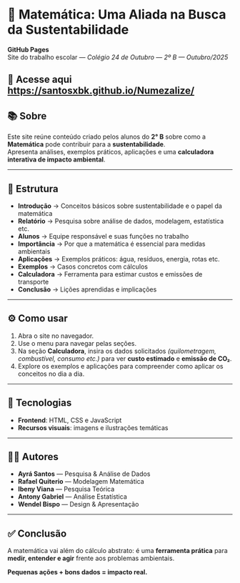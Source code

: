 # 🌱 Matemática: Uma Aliada na Busca da Sustentabilidade  

**GitHub Pages**  
Site do trabalho escolar — *Colégio 24 de Outubro — 2º B — Outubro/2025*  

🔗 **Acesse aqui**  
https://santosxbk.github.io/Numezalize/
---

## 📚 Sobre  
Este site reúne conteúdo criado pelos alunos do **2° B** sobre como a **Matemática** pode contribuir para a **sustentabilidade**.  
Apresenta análises, exemplos práticos, aplicações e uma **calculadora interativa de impacto ambiental**.  

---

## 🧭 Estrutura  
- **Introdução** → Conceitos básicos sobre sustentabilidade e o papel da matemática  
- **Relatório** → Pesquisa sobre análise de dados, modelagem, estatística etc.  
- **Alunos** → Equipe responsável e suas funções no trabalho  
- **Importância** → Por que a matemática é essencial para medidas ambientais  
- **Aplicações** → Exemplos práticos: água, resíduos, energia, rotas etc.  
- **Exemplos** → Casos concretos com cálculos  
- **Calculadora** → Ferramenta para estimar custos e emissões de transporte  
- **Conclusão** → Lições aprendidas e implicações  

---

## ⚙️ Como usar  
1. Abra o site no navegador.  
2. Use o menu para navegar pelas seções.  
3. Na seção **Calculadora**, insira os dados solicitados *(quilometragem, combustível, consumo etc.)* para ver **custo estimado** e **emissão de CO₂**.  
4. Explore os exemplos e aplicações para compreender como aplicar os conceitos no dia a dia.  

---

## 🔧 Tecnologias  
- **Frontend**: HTML, CSS e JavaScript  
- **Recursos visuais**: imagens e ilustrações temáticas  

---

## 👨‍🎓 Autores  
- **Ayrá Santos** — Pesquisa & Análise de Dados  
- **Rafael Quiterio** — Modelagem Matemática  
- **Ibeny Viana** — Pesquisa Teórica  
- **Antony Gabriel** — Análise Estatística  
- **Wendel Bispo** — Design & Apresentação  

---

## ✅ Conclusão  
A matemática vai além do cálculo abstrato: é uma **ferramenta prática** para **medir, entender e agir** frente aos problemas ambientais.  

**Pequenas ações + bons dados = impacto real.**
